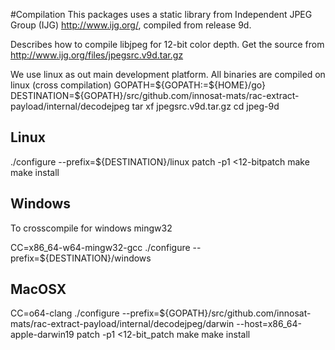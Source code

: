 #Compilation
This packages uses a static library from Independent JPEG Group (IJG) http://www.ijg.org/, compiled from release 9d.

Describes how to compile libjpeg for 12-bit color depth. Get the source from http://www.ijg.org/files/jpegsrc.v9d.tar.gz

We use linux as out main development platform. All binaries are compiled on linux (cross compilation)
  GOPATH=${GOPATH:=${HOME}/go}
  DESTINATION=${GOPATH}/src/github.com/innosat-mats/rac-extract-payload/internal/decodejpeg
  tar xf jpegsrc.v9d.tar.gz
  cd jpeg-9d

## Linux
  ./configure --prefix=${DESTINATION}/linux
  patch -p1 <12-bitpatch
  make 
  make install

## Windows

To crosscompile for windows  mingw32 

  CC=x86_64-w64-mingw32-gcc ./configure --prefix=${DESTINATION}/windows

## MacOSX
  CC=o64-clang ./configure --prefix=${GOPATH}/src/github.com/innosat-mats/rac-extract-payload/internal/decodejpeg/darwin --host=x86_64-apple-darwin19
  patch -p1 <12-bit_patch
  make 
  make install